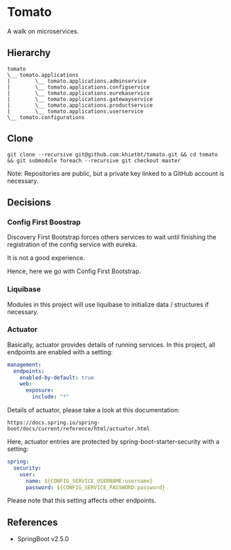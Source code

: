 # Tomato

A walk on microservices.

## Hierarchy

```text
tomato
\__ tomato.applications
|        \__ tomato.applications.adminservice
|        \__ tomato.applications.configservice
|        \__ tomato.applications.eurekaservice
|        \__ tomato.applications.gatewayservice
|        \__ tomato.applications.productservice
|        \__ tomato.applications.userservice
\__ tomato.configurations
```

## Clone

```shell
git clone --recursive git@github.com:khietbt/tomato.git && cd tomato && git submodule foreach --recursive git checkout master
```

Note: Repositories are public, but a private key linked to a GitHub account is necessary.

## Decisions
### Config First Boostrap

Discovery First Bootstrap forces others services to wait until finishing the registration of the config service with eureka.

It is not a good experience.

Hence, here we go with Config First Bootstrap.

### Liquibase

Modules in this project will use liquibase to initialize data / structures if necessary.

### Actuator

Basically, actuator provides details of running services. In this project, all endpoints are enabled with a setting:

```yaml
management:
  endpoints:
    enabled-by-default: true
    web:
      exposure:
        include: "*"
```

Details of actuator, please take a look at this documentation:

```text
https://docs.spring.io/spring-boot/docs/current/reference/html/actuator.html
```

Here, actuator entries are protected by spring-boot-starter-security with a setting:

```yaml
spring:
  security:
    user:
      name: ${CONFIG_SERVICE_USERNAME:username}
      password: ${CONFIG_SERVICE_PASSWORD:password}
```

Please note that this setting affects other endpoints.

## References

* SpringBoot v2.5.0